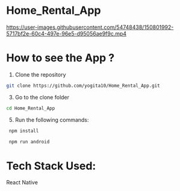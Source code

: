 # Home_Rental_App

https://user-images.githubusercontent.com/54748438/150801992-5717bf2e-60c4-497e-96e5-d95056ae9f9c.mp4 


# How to see the App ? 
1. Clone the repository 
```sh
git clone https://github.com/yogita10/Home_Rental_App.git
```
3. Go to the clone folder
```sh
cd Home_Rental_App
```
5. Run the following commands: 
```sh
 npm install 
```
```sh
 npm run android 
```

# Tech Stack Used:
React Native 

